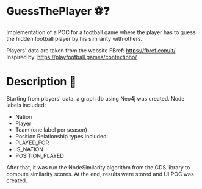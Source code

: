 # GuessThePlayer ⚽❓
Implementation of a POC for a football game where the player has to guess the hidden football player by his similarity with others.

Players' data are taken from the website FBref: https://fbref.com/it/   
Inspired by: https://playfootball.games/contextinho/

# Description 📓
Starting from players' data, a graph db using Neo4j was created.
Node labels included:
- Nation
- Player
- Team (one label per season)
- Position
Relationship types included:
- PLAYED_FOR
- IS_NATION
- POSITION_PLAYED

After that, it was run the NodeSimilarity algorithm from the GDS library to compute similarity scores. 
At the end, results were stored and UI POC was created.
